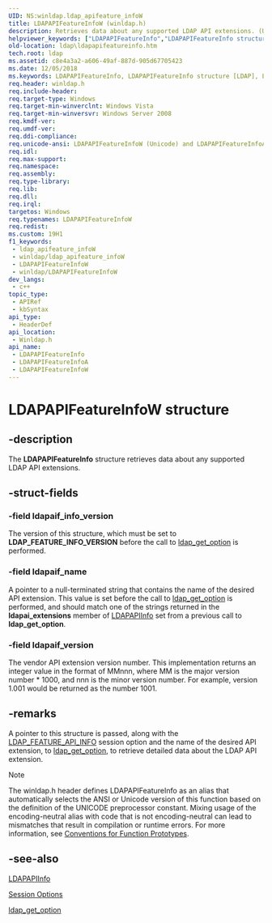 ```yaml
---
UID: NS:winldap.ldap_apifeature_infoW
title: LDAPAPIFeatureInfoW (winldap.h)
description: Retrieves data about any supported LDAP API extensions. (Unicode)
helpviewer_keywords: ["LDAPAPIFeatureInfo","LDAPAPIFeatureInfo structure [LDAP]","LDAPAPIFeatureInfoA","LDAPAPIFeatureInfoW","ldap.ldapapifeatureinfo","winldap/LDAPAPIFeatureInfo","winldap/LDAPAPIFeatureInfoA","winldap/LDAPAPIFeatureInfoW"]
old-location: ldap\ldapapifeatureinfo.htm
tech.root: ldap
ms.assetid: c8e4a3a2-a606-49af-887d-905d67705423
ms.date: 12/05/2018
ms.keywords: LDAPAPIFeatureInfo, LDAPAPIFeatureInfo structure [LDAP], LDAPAPIFeatureInfoA, LDAPAPIFeatureInfoW, ldap.ldapapifeatureinfo, winldap/LDAPAPIFeatureInfo, winldap/LDAPAPIFeatureInfoA, winldap/LDAPAPIFeatureInfoW
req.header: winldap.h
req.include-header: 
req.target-type: Windows
req.target-min-winverclnt: Windows Vista
req.target-min-winversvr: Windows Server 2008
req.kmdf-ver: 
req.umdf-ver: 
req.ddi-compliance: 
req.unicode-ansi: LDAPAPIFeatureInfoW (Unicode) and LDAPAPIFeatureInfoA (ANSI)
req.idl: 
req.max-support: 
req.namespace: 
req.assembly: 
req.type-library: 
req.lib: 
req.dll: 
req.irql: 
targetos: Windows
req.typenames: LDAPAPIFeatureInfoW
req.redist: 
ms.custom: 19H1
f1_keywords:
 - ldap_apifeature_infoW
 - winldap/ldap_apifeature_infoW
 - LDAPAPIFeatureInfoW
 - winldap/LDAPAPIFeatureInfoW
dev_langs:
 - c++
topic_type:
 - APIRef
 - kbSyntax
api_type:
 - HeaderDef
api_location:
 - Winldap.h
api_name:
 - LDAPAPIFeatureInfo
 - LDAPAPIFeatureInfoA
 - LDAPAPIFeatureInfoW
---
```


# LDAPAPIFeatureInfoW structure


## -description

The <b>LDAPAPIFeatureInfo</b> structure retrieves data about any supported LDAP API extensions.

## -struct-fields

### -field ldapaif_info_version

The version of this structure, which must be set to <b>LDAP_FEATURE_INFO_VERSION</b> before the call to <a href="/previous-versions/windows/desktop/api/winldap/nf-winldap-ldap_get_option">ldap_get_option</a> is performed.

### -field ldapaif_name

A pointer to a null-terminated string that contains the name of the desired API extension.  This value is set before the call to <a href="/previous-versions/windows/desktop/api/winldap/nf-winldap-ldap_get_option">ldap_get_option</a> is performed, and should match one of the strings returned in the <b>ldapai_extensions</b> member of <a href="/previous-versions/windows/desktop/api/winldap/ns-winldap-ldapapiinfoa">LDAPAPIInfo</a> set  from a previous call to <b>ldap_get_option</b>.

### -field ldapaif_version

The vendor API extension version number.  This implementation returns an integer value in the format of MMnnn, where MM is the major version number * 1000, and nnn is the minor version number.  For example, version 1.001 would be returned as the number 1001.

## -remarks

A pointer to this structure is passed, along with the <a href="/previous-versions/windows/desktop/ldap/session-options">LDAP_FEATURE_API_INFO</a> session option and the name of the desired API extension, to <a href="/previous-versions/windows/desktop/api/winldap/nf-winldap-ldap_get_option">ldap_get_option</a>, to retrieve detailed data about the LDAP API extension.





> [!NOTE]
> The winldap.h header defines LDAPAPIFeatureInfo as an alias that automatically selects the ANSI or Unicode version of this function based on the definition of the UNICODE preprocessor constant. Mixing usage of the encoding-neutral alias with code that is not encoding-neutral can lead to mismatches that result in compilation or runtime errors. For more information, see [Conventions for Function Prototypes](/windows/win32/intl/conventions-for-function-prototypes).

## -see-also

<a href="/previous-versions/windows/desktop/api/winldap/ns-winldap-ldapapiinfoa">LDAPAPIInfo</a>



<a href="/previous-versions/windows/desktop/ldap/session-options">Session Options</a>



<a href="/previous-versions/windows/desktop/api/winldap/nf-winldap-ldap_get_option">ldap_get_option</a>
